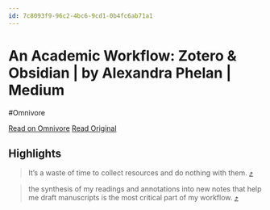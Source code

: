 ```yaml
---
id: 7c8093f9-96c2-4bc6-9cd1-0b4fc6ab71a1
---
```


# An Academic Workflow: Zotero & Obsidian | by Alexandra Phelan | Medium
#Omnivore

[Read on Omnivore](https://omnivore.app/me/an-academic-workflow-zotero-obsidian-by-alexandra-phelan-medium-18725103e39)
[Read Original](https://medium.com/@alexandraphelan/an-academic-workflow-zotero-obsidian-56bf918d51ab)

## Highlights

> It’s a waste of time to collect resources and do nothing with them. [⤴️](https://omnivore.app/me/an-academic-workflow-zotero-obsidian-by-alexandra-phelan-medium-18725103e39#0095002d-e2f7-4a57-bcfe-26c9bde7da9c)

> the synthesis of my readings and annotations into new notes that help me draft manuscripts is the most critical part of my workflow. [⤴️](https://omnivore.app/me/an-academic-workflow-zotero-obsidian-by-alexandra-phelan-medium-18725103e39#cf4e4780-d247-41db-9e10-1420c6d0cc00)

